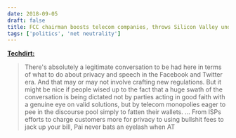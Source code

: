 ```yaml
---
date: 2018-09-05
draft: false
title: FCC chairman boosts telecom companies, throws Silicon Valley under the bus
tags: ['politics', 'net neutrality']
---
```


**[Techdirt:](https://www.techdirt.com/2018/09/05/ajit-pai-coddles-big-telecom-demonizes-silicon-valley/)**

> There's absolutely a legitimate conversation to be had here in terms of what to do about privacy and speech in the Facebook and Twitter era. And that may or may not involve crafting new regulations. But it might be nice if people wised up to the fact that a huge swath of the conversation is being dictated not by parties acting in good faith with a genuine eye on valid solutions, but by telecom monopolies eager to pee in the discourse pool simply to fatten their wallets.<!-- excerpt -->
> ...
> From ISPs efforts to charge customers more for privacy to using bullshit fees to jack up your bill, Pai never bats an eyelash when AT
